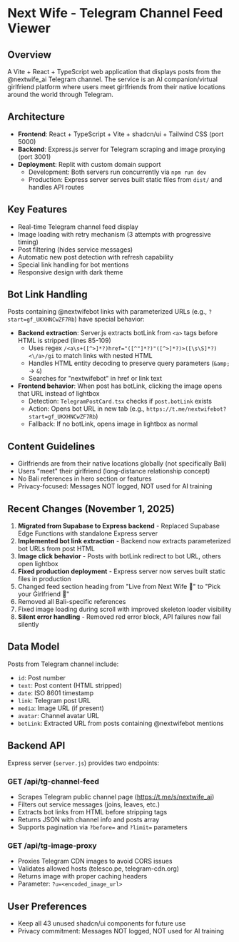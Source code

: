 # Next Wife - Telegram Channel Feed Viewer

## Overview
A Vite + React + TypeScript web application that displays posts from the @nextwife_ai Telegram channel. The service is an AI companion/virtual girlfriend platform where users meet girlfriends from their native locations around the world through Telegram.

## Architecture
- **Frontend**: React + TypeScript + Vite + shadcn/ui + Tailwind CSS (port 5000)
- **Backend**: Express.js server for Telegram scraping and image proxying (port 3001)
- **Deployment**: Replit with custom domain support
  - Development: Both servers run concurrently via `npm run dev`
  - Production: Express server serves built static files from `dist/` and handles API routes

## Key Features
- Real-time Telegram channel feed display
- Image loading with retry mechanism (3 attempts with progressive timing)
- Post filtering (hides service messages)
- Automatic new post detection with refresh capability
- Special link handling for bot mentions
- Responsive design with dark theme

## Bot Link Handling
Posts containing @nextwifebot links with parameterized URLs (e.g., `?start=gf_UKXHNCwZF7Rb`) have special behavior:
- **Backend extraction**: Server.js extracts botLink from `<a>` tags before HTML is stripped (lines 85-109)
  - Uses regex `/<a\s+([^>]*?)href="([^"]*?)"([^>]*?)>([\s\S]*?)<\/a>/gi` to match links with nested HTML
  - Handles HTML entity decoding to preserve query parameters (`&amp;` → `&`)
  - Searches for "nextwifebot" in href or link text
- **Frontend behavior**: When post has botLink, clicking the image opens that URL instead of lightbox
  - Detection: `TelegramPostCard.tsx` checks if `post.botLink` exists
  - Action: Opens bot URL in new tab (e.g., `https://t.me/nextwifebot?start=gf_UKXHNCwZF7Rb`)
  - Fallback: If no botLink, opens image in lightbox as normal

## Content Guidelines
- Girlfriends are from their native locations globally (not specifically Bali)
- Users "meet" their girlfriend (long-distance relationship concept)
- No Bali references in hero section or features
- Privacy-focused: Messages NOT logged, NOT used for AI training

## Recent Changes (November 1, 2025)
1. **Migrated from Supabase to Express backend** - Replaced Supabase Edge Functions with standalone Express server
2. **Implemented bot link extraction** - Backend now extracts parameterized bot URLs from post HTML
3. **Image click behavior** - Posts with botLink redirect to bot URL, others open lightbox
4. **Fixed production deployment** - Express server now serves built static files in production
5. Changed feed section heading from "Live from Next Wife 🌻" to "Pick your Girlfriend 🌻"
6. Removed all Bali-specific references
7. Fixed image loading during scroll with improved skeleton loader visibility
8. **Silent error handling** - Removed red error block, API failures now fail silently

## Data Model
Posts from Telegram channel include:
- `id`: Post number
- `text`: Post content (HTML stripped)
- `date`: ISO 8601 timestamp
- `link`: Telegram post URL
- `media`: Image URL (if present)
- `avatar`: Channel avatar URL
- `botLink`: Extracted URL from posts containing @nextwifebot mentions

## Backend API
Express server (`server.js`) provides two endpoints:

### GET /api/tg-channel-feed
- Scrapes Telegram public channel page (https://t.me/s/nextwife_ai)
- Filters out service messages (joins, leaves, etc.)
- Extracts bot links from HTML before stripping tags
- Returns JSON with channel info and posts array
- Supports pagination via `?before=` and `?limit=` parameters

### GET /api/tg-image-proxy
- Proxies Telegram CDN images to avoid CORS issues
- Validates allowed hosts (telesco.pe, telegram-cdn.org)
- Returns image with proper caching headers
- Parameter: `?u=<encoded_image_url>`

## User Preferences
- Keep all 43 unused shadcn/ui components for future use
- Privacy commitment: Messages NOT logged, NOT used for AI training
